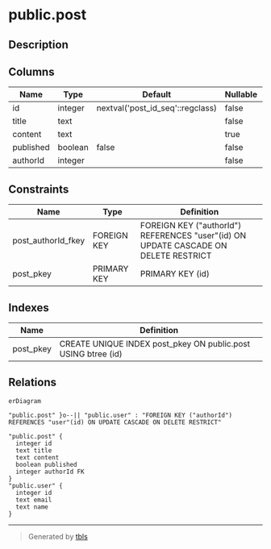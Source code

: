 # public.post

## Description

## Columns

| Name      | Type    | Default                          | Nullable | Children | Parents                       | Comment |
| --------- | ------- | -------------------------------- | -------- | -------- | ----------------------------- | ------- |
| id        | integer | nextval('post_id_seq'::regclass) | false    |          |                               |         |
| title     | text    |                                  | false    |          |                               |         |
| content   | text    |                                  | true     |          |                               |         |
| published | boolean | false                            | false    |          |                               |         |
| authorId  | integer |                                  | false    |          | [public.user](public.user.md) |         |

## Constraints

| Name               | Type        | Definition                                                                          |
| ------------------ | ----------- | ----------------------------------------------------------------------------------- |
| post_authorId_fkey | FOREIGN KEY | FOREIGN KEY ("authorId") REFERENCES "user"(id) ON UPDATE CASCADE ON DELETE RESTRICT |
| post_pkey          | PRIMARY KEY | PRIMARY KEY (id)                                                                    |

## Indexes

| Name      | Definition                                                    |
| --------- | ------------------------------------------------------------- |
| post_pkey | CREATE UNIQUE INDEX post_pkey ON public.post USING btree (id) |

## Relations

```mermaid
erDiagram

"public.post" }o--|| "public.user" : "FOREIGN KEY ("authorId") REFERENCES "user"(id) ON UPDATE CASCADE ON DELETE RESTRICT"

"public.post" {
  integer id
  text title
  text content
  boolean published
  integer authorId FK
}
"public.user" {
  integer id
  text email
  text name
}
```

---

> Generated by [tbls](https://github.com/k1LoW/tbls)
